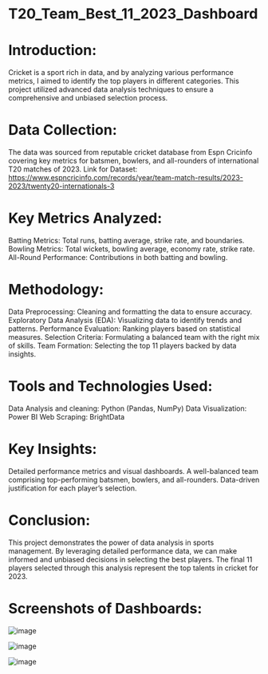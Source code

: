 # T20_Team_Best_11_2023_Dashboard
# Introduction:
Cricket is a sport rich in data, and by analyzing various performance metrics, I aimed to identify the top players in different categories. This project utilized advanced data analysis techniques to ensure a comprehensive and unbiased selection process.

# Data Collection:
The data was sourced from reputable cricket database from Espn Cricinfo covering key metrics for batsmen, bowlers, and all-rounders of international T20 matches of 2023.
Link for Dataset: https://www.espncricinfo.com/records/year/team-match-results/2023-2023/twenty20-internationals-3

# Key Metrics Analyzed:
Batting Metrics: Total runs, batting average, strike rate, and boundaries.
Bowling Metrics: Total wickets, bowling average, economy rate, strike rate.
All-Round Performance: Contributions in both batting and bowling.

# Methodology:
Data Preprocessing: Cleaning and formatting the data to ensure accuracy.
Exploratory Data Analysis (EDA): Visualizing data to identify trends and patterns.
Performance Evaluation: Ranking players based on statistical measures.
Selection Criteria: Formulating a balanced team with the right mix of skills.
Team Formation: Selecting the top 11 players backed by data insights.

# Tools and Technologies Used:
Data Analysis and cleaning: Python (Pandas, NumPy)
Data Visualization: Power BI
Web Scraping: BrightData

# Key Insights:
Detailed performance metrics and visual dashboards.
A well-balanced team comprising top-performing batsmen, bowlers, and all-rounders.
Data-driven justification for each player’s selection.

# Conclusion:
This project demonstrates the power of data analysis in sports management. By leveraging detailed performance data, we can make informed and unbiased decisions in selecting the best players. The final 11 players selected through this analysis represent the top talents in cricket for 2023.

# Screenshots of Dashboards:

![image](https://github.com/Basharul36/T20_Team_Best_11_2023_dataset/assets/37185165/7605bc2c-d39e-4f87-8966-cc9da3d6034d)

![image](https://github.com/Basharul36/T20_Team_Best_11_2023_dataset/assets/37185165/bb6a6f6f-284a-455b-b9f5-2417f5ce7dd4)

![image](https://github.com/Basharul36/T20_Team_Best_11_2023_dataset/assets/37185165/12d2c51e-9bec-4033-a06c-9173a13b59f3)





